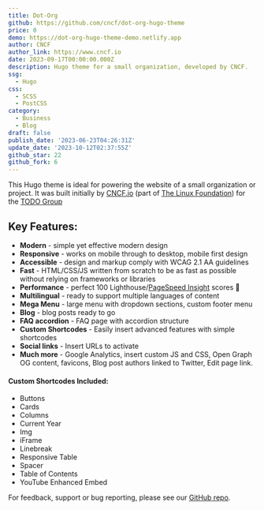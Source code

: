 ```yaml
---
title: Dot-Org
github: https://github.com/cncf/dot-org-hugo-theme
price: 0
demo: https://dot-org-hugo-theme-demo.netlify.app
author: CNCF
author_link: https://www.cncf.io
date: 2023-09-17T00:00:00.000Z
description: Hugo theme for a small organization, developed by CNCF.
ssg:
  - Hugo
css:
  - SCSS
  - PostCSS
category:
  - Business
  - Blog
draft: false
publish_date: '2023-06-23T04:26:31Z'
update_date: '2023-10-12T02:37:55Z'
github_star: 22
github_fork: 6
---
```


This Hugo theme is ideal for powering the website of a small organization or project. It was built initially by [CNCF.io](https://www.cncf.io) (part of [The Linux Foundation](https://www.linuxfoundation.org)) for the [TODO Group](https://todogroup.org)

## Key Features:

- **Modern** - simple yet effective modern design
- **Responsive** - works on mobile through to desktop, mobile first design
- **Accessible** - design and markup comply with WCAG 2.1 AA guidelines
- **Fast** - HTML/CSS/JS written from scratch to be as fast as possible without relying on frameworks or libraries
- **Performance** - perfect 100 Lighthouse/[PageSpeed Insight](https://pagespeed.web.dev/) scores :rocket: 
- **Multilingual** - ready to support multiple languages of content
- **Mega Menu** - large menu with dropdown sections, custom footer menu
- **Blog** - blog posts ready to go
- **FAQ accordion** - FAQ page with accordion structure
- **Custom Shortcodes** - Easily insert advanced features with simple shortcodes
- **Social links** - Insert URLs to activate
- **Much more** - Google Analytics, insert custom JS and CSS, Open Graph OG content, favicons, Blog post authors linked to Twitter, Edit page link.

#### Custom Shortcodes Included:

- Buttons
- Cards
- Columns
- Current Year
- Img
- iFrame
- Linebreak
- Responsive Table
- Spacer
- Table of Contents
- YouTube Enhanced Embed

For feedback, support or bug reporting, please see our [GitHub repo](https://github.com/cncf/dot-org-hugo-theme).
